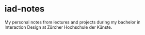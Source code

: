 # iad-notes
My personal notes from lectures and projects during my bachelor in Interaction Design at Zürcher Hochschule der Künste.
